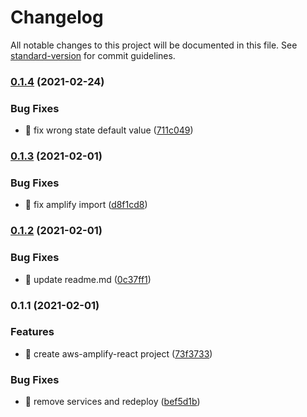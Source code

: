 # Changelog

All notable changes to this project will be documented in this file. See [standard-version](https://github.com/conventional-changelog/standard-version) for commit guidelines.

### [0.1.4](https://github.com/yeukfei02/aws-amplify-react/compare/v0.1.3...v0.1.4) (2021-02-24)


### Bug Fixes

* 🐛 fix wrong state default value ([711c049](https://github.com/yeukfei02/aws-amplify-react/commit/711c049e49541146694e50f1b1c2c292a8614697))

### [0.1.3](https://github.com/yeukfei02/aws-amplify-react/compare/v0.1.2...v0.1.3) (2021-02-01)


### Bug Fixes

* 🐛 fix amplify import ([d8f1cd8](https://github.com/yeukfei02/aws-amplify-react/commit/d8f1cd81d2200fbde36a33c999d7914b5c9a56fc))

### [0.1.2](https://github.com/yeukfei02/aws-amplify-react/compare/v0.1.1...v0.1.2) (2021-02-01)


### Bug Fixes

* 🐛 update readme.md ([0c37ff1](https://github.com/yeukfei02/aws-amplify-react/commit/0c37ff1b6ab0ca32b10bd14a1428d6717e083e1a))

### 0.1.1 (2021-02-01)


### Features

* 🎸 create aws-amplify-react project ([73f3733](https://github.com/yeukfei02/aws-amplify-react/commit/73f37336856e495e4c616862c0203da360eb5cc3))


### Bug Fixes

* 🐛 remove services and redeploy ([bef5d1b](https://github.com/yeukfei02/aws-amplify-react/commit/bef5d1b1cbcef6381f08c911196f26592c29162c))
